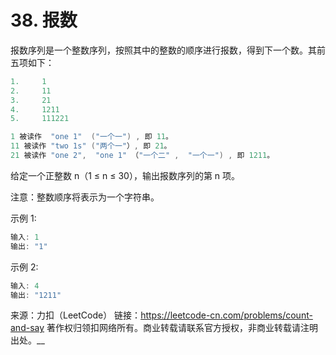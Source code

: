 # 38. 报数

报数序列是一个整数序列，按照其中的整数的顺序进行报数，得到下一个数。其前五项如下：

```java
1.     1
2.     11
3.     21
4.     1211
5.     111221

1 被读作  "one 1"  ("一个一") , 即 11。
11 被读作 "two 1s" ("两个一"）, 即 21。
21 被读作 "one 2",  "one 1" （"一个二" ,  "一个一") , 即 1211。
```

给定一个正整数 n（1 ≤ n ≤ 30），输出报数序列的第 n 项。

注意：整数顺序将表示为一个字符串。

示例 1:

```java
输入: 1
输出: "1"
```

示例 2:

```java
输入: 4
输出: "1211"
```

来源：力扣（LeetCode）
链接：https://leetcode-cn.com/problems/count-and-say
著作权归领扣网络所有。商业转载请联系官方授权，非商业转载请注明出处。__